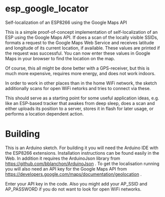 # esp_google_locator
Self-localization of an ESP8266 using the Google Maps API

This is a simple proof-of-concept implementation of self-localization of an ESP using the Google Maps API. If does a scan of the locally visible SSIDs, formats a request to the Google Maps Web Service and receives latitude and longitude of its current location, if available. These values are printed if the request was successful. You can now enter these values in Google Maps in your browser to find the location on the map.

Of course, this all might be done better with a GPS-receiver, but this is much more expensive, requires more energy, and does not work indoors.

In order to work in other places than in the home WiFi network, the sketch additionally scans for open WiFi netorks and tries to connect via these.

This should serve as a starting point for some useful application ideas, e.g. like an ESP-based tracker that awakes from deep sleep, does a scan and either uploads its position to a server, stores it in flash for later usage, or performs a location dependent action.

# Building
This is an Arduino sketch. For building it you will need the Arduino IDE with the ESP8266 extensions. Installation instructions can be found easily in the Web. In addition it requires the ArduinoJson library from https://github.com/bblanchon/ArduinoJson . To get the localisation running you will also need an API key for the Google Maps API from https://developers.google.com/maps/documentation/geolocation .

Enter your API key in the code. Also you might add your AP_SSID and AP_PASSWORD if you do not want to look for open WiFi networks.
